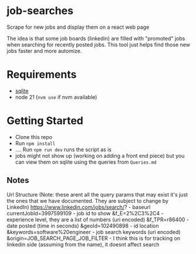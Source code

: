 # job-searches
Scrape for new jobs and display them on a react web page

The idea is that some job boards (linkedin) are filled with "promoted" jobs when searching for recently posted jobs. This tool just helps find those new jobs faster and more automize.

# Requirements
- [sqlite ](https://www.sqlite.org)
- node 21 (`nvm use` if nvm available)


# Getting Started
- Clone this repo
- Run `npm install`
- .... Run `npm run dev` runs the script as is
- jobs might not show up (working on adding a front end piece) but you can view them on sqlite using the queries from `Queries.md`

## Notes
Url Structure
(Note: these arent all the query params that may exist it's just the ones that we have documented. They are subject to change by LinkedIn)
https://www.linkedin.com/jobs/search/? - baseurl 
currentJobId=3997599109 - job id to show
&f_E=2%2C3%2C4 - experience level, they are a list of numbers (uri encoded)
&f_TPR=r86400 - date posted (time in seconds)
&geoId=102490898 - id location 
&keywords=software%20engineer - job search keywords (uri encoded)
&origin=JOB_SEARCH_PAGE_JOB_FILTER - I think this is for tracking on linkedin side (assuming from the name), it doesnt affect search

